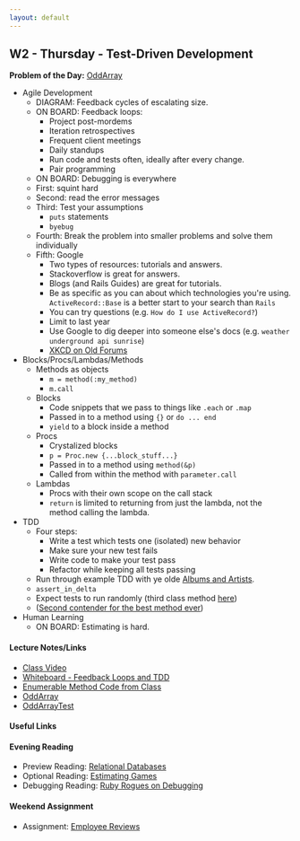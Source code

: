 ```yaml
---
layout: default
---
```


## W2 - Thursday - Test-Driven Development

**Problem of the Day:** [OddArray](https://github.com/masonfmatthews/rails_assignments/tree/master/exercises/odd_array_with_tdd)

* Agile Development
  * DIAGRAM: Feedback cycles of escalating size.
  * ON BOARD: Feedback loops:
    * Project post-mordems
    * Iteration retrospectives
    * Frequent client meetings
    * Daily standups
    * Run code and tests often, ideally after every change.
    * Pair programming
  * ON BOARD: Debugging is everywhere
  * First: squint hard
  * Second: read the error messages
  * Third: Test your assumptions
    * `puts` statements
    * `byebug`
  * Fourth: Break the problem into smaller problems and solve them individually
  * Fifth: Google
    * Two types of resources: tutorials and answers.
    * Stackoverflow is great for answers.
    * Blogs (and Rails Guides) are great for tutorials.
    * Be as specific as you can about which technologies you're using.  `ActiveRecord::Base` is a better start to your search than `Rails`
    * You can try questions (e.g. `How do I use ActiveRecord?`)
    * Limit to last year
    * Use Google to dig deeper into someone else's docs (e.g. `weather underground api sunrise`)
    * [XKCD on Old Forums](https://xkcd.com/979/)
* Blocks/Procs/Lambdas/Methods
  * Methods as objects
    * `m = method(:my_method)`
    * `m.call`
  * Blocks
    * Code snippets that we pass to things like `.each` or `.map`
    * Passed in to a method using `{}` or `do ... end`
    * `yield` to a block inside a method
  * Procs
    * Crystalized blocks
    * `p = Proc.new {...block_stuff...}`
    * Passed in to a method using `method(&p)`
    * Called from within the method with `parameter.call`
  * Lambdas
    * Procs with their own scope on the call stack
    * `return` is limited to returning from just the lambda, not the method calling the lambda.
* TDD
  * Four steps:
    * Write a test which tests one (isolated) new behavior
    * Make sure your new test fails
    * Write code to make your test pass
    * Refactor while keeping all tests passing
  * Run through example TDD with ye olde [Albums and Artists](https://github.com/masonfmatthews/rails_assignments/tree/master/exercises/albums_and_artists).
  * `assert_in_delta`
  * Expect tests to run randomly (third class method [here](http://ruby-doc.org/stdlib-1.9.3/libdoc/minitest/unit/rdoc/MiniTest/Unit/TestCase.html))
  * ([Second contender for the best method ever](https://github.com/mperham/sidekiq/blob/master/lib/sidekiq.rb#L40))
* Human Learning
  * ON BOARD: Estimating is hard.

#### Lecture Notes/Links

* [Class Video](https://youtu.be/oVR6GuYp9sA)
* [Whiteboard - Feedback Loops and TDD](http://tiyd-rails.s3.amazonaws.com/pictures/uploaded_files/000/000/029/original/agile_tdd.jpg?1442259694)
* [Enumerable Method Code from Class](w2-4/enumberable_methods.rb)
* [OddArray](w2-4/odd_array.rb)
* [OddArrayTest](w2-4/odd_array_test.rb)

#### Useful Links

#### Evening Reading

* Preview Reading: [Relational Databases](https://quickleft.com/blog/introduction-to-database-design-on-rails/)
* Optional Reading: [Estimating Games](w2-4/estimating_games.pdf)
* Debugging Reading: [Ruby Rogues on Debugging](https://devchat.tv/ruby-rogues/150-rr-the-debugging-mindset-with-danielle-sucher)

#### Weekend Assignment

* Assignment: [Employee Reviews](https://github.com/tiyd-rails-2016-01/employee_reviews)
<!-- * Feedback: [User Input Statistics Feedback](feedback) -->
